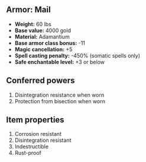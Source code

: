 ## Armor: Mail

- **Weight:** 60 lbs
- **Base value:** 4000 gold
- **Material:** Adamantium
- **Base armor class bonus:** -11
- **Magic cancellation:** +5
- **Spell casting penalty:** -450% (somatic spells only)
- **Safe enchantable level:** +3 or below

## Conferred powers
1. Disintegration resistance when worn
2. Protection from bisection when worn

## Item properties
1. Corrosion resistant
2. Disintegration resistant
3. Indestructible
4. Rust-proof